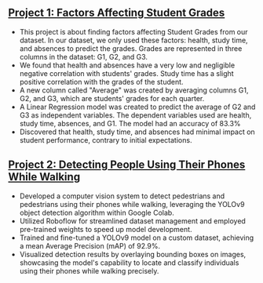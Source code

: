 ## [Project 1: Factors Affecting Student Grades](https://github.com/jaredpobs/Data-Science-Portfolio/blob/main/Python%20notebooks/Student_Grades.ipynb)
- This project is about finding factors affecting Student Grades from our dataset. In our dataset, we only used these factors: health, study time, and absences to predict the grades. Grades are represented in three columns in the dataset: G1, G2, and G3.
- We found that health and absences have a very low and negligible negative correlation with students' grades. Study time has a slight positive correlation with the grades of the student.
- A new column called "Average" was created by averaging columns G1, G2, and G3, which are students' grades for each quarter.
- A Linear Regression model was created to predict the average of G2 and G3 as independent variables. The dependent variables used are health, study time, absences, and G1. The model had an accuracy of 83.3%
- Discovered that health, study time, and absences had minimal impact on student performance, contrary to initial expectations.

## [Project 2: Detecting People Using Their Phones While Walking](https://github.com/jaredpobs/Data-Science-Portfolio/blob/main/Python%20notebooks/Preoccupied_detection_YOLOv9.ipynb)
- Developed a computer vision system to detect pedestrians and pedestrians using their phones while walking, leveraging the YOLOv9 object detection algorithm within Google Colab.
- Utilized Roboflow for streamlined dataset management and employed pre-trained weights to speed up model development.
- Trained and fine-tuned a YOLOv9 model on a custom dataset, achieving a mean Average Precision (mAP) of 92.9%.
- Visualized detection results by overlaying bounding boxes on images, showcasing the model's capability to locate and classify individuals using their phones while walking precisely.
